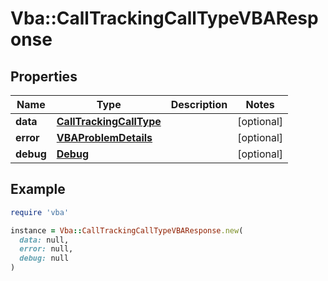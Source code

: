 # Vba::CallTrackingCallTypeVBAResponse

## Properties

| Name | Type | Description | Notes |
| ---- | ---- | ----------- | ----- |
| **data** | [**CallTrackingCallType**](CallTrackingCallType.md) |  | [optional] |
| **error** | [**VBAProblemDetails**](VBAProblemDetails.md) |  | [optional] |
| **debug** | [**Debug**](Debug.md) |  | [optional] |

## Example

```ruby
require 'vba'

instance = Vba::CallTrackingCallTypeVBAResponse.new(
  data: null,
  error: null,
  debug: null
)
```

